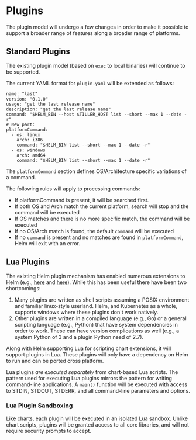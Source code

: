 # Plugins

The plugin model will undergo a few changes in order to make it possible to
support a broader range of features along a broader range of platforms.

## Standard Plugins

The existing plugin model (based on `exec` to local binaries) will continue to
be supported.

The current YAML format for `plugin.yaml` will be extended as follows:

```
name: "last"
version: "0.1.0"
usage: "get the last release name"
description: "get the last release name"
command: "$HELM_BIN --host $TILLER_HOST list --short --max 1 --date -r"
# New part:
platformCommand:
  - os: linux
    arch: i386
    command: "$HELM_BIN list --short --max 1 --date -r"
  - os: windows
    arch: amd64
    command: "$HELM_BIN list --short --max 1 --date -r"
```

The `platformCommand` section defines OS/Architecture specific variations of a
command.

The following rules will apply to processing commands:

- If platformCommand is present, it will be searched first.
- If both OS and Arch match the current platform, search will stop and the 
  command will be executed
- If OS matches and there is no more specific match, the command will be executed
- If no OS/Arch match is found, the default `command` will be executed
- If no `command` is present and no matches are found in `platformCommand`, Helm
  will exit with an error.

## Lua Plugins

The existing Helm plugin mechanism has enabled numerous extensions to Helm
(e.g., [here](https://docs.helm.sh/related/#helm-plugins) and
[here](https://github.com/search?q=topic%3Ahelm-plugin&type=Repositories)).
While this has been useful there have been two shortcomings:

1. Many plugins are written as shell scripts assuming a POSIX environment and
   familiar linux-style userland. Helm, and Kubernetes as a whole, supports
   windows where these plugins don't work natively.
2. Other plugins are written in a compiled language (e.g., Go) or a general
   scripting language (e.g., Python) that have system dependencies in order to
   work. These can have version complications as well (e.g., a system Python of
   3 and a plugin Python need of 2.7).

Along with Helm supporting Lua for scripting chart extensions, it will support
plugins in Lua. These plugins will only have a dependency on Helm to run and
can be ported cross platform.

Lua plugins _are executed separately_ from chart-based Lua scripts. The pattern
used for executing Lua plugins mirrors the pattern for writing command-line
applications. A `main()` function will be executed with access to STDIN, STDOUT,
STDERR, and all command-line parameters and options.

### Lua Plugin Sandboxing

Like charts, each plugin will be executed in an isolated Lua sandbox. Unlike
chart scripts, plugins will be granted access to all core libraries, and will
not require security prompts to accept.
